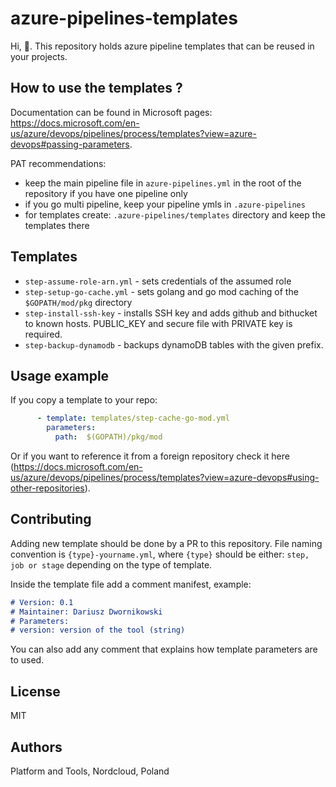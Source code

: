 # azure-pipelines-templates

Hi, 👋. This repository holds azure pipeline templates that can be reused in your projects. 

## How to use the templates ?

Documentation can be found in Microsoft pages: https://docs.microsoft.com/en-us/azure/devops/pipelines/process/templates?view=azure-devops#passing-parameters. 

PAT recommendations:
* keep the main pipeline file in `azure-pipelines.yml` in the root of the repository if you have one pipeline only
* if you go multi pipeline, keep your pipeline ymls in `.azure-pipelines` 
* for templates create: `.azure-pipelines/templates` directory and keep the templates there

## Templates

* `step-assume-role-arn.yml` - sets credentials of the assumed role
* `step-setup-go-cache.yml` - sets golang and go mod caching of the `$GOPATH/mod/pkg` directory
* `step-install-ssh-key` - installs SSH key and adds github and bithucket to known hosts. PUBLIC_KEY and secure file with PRIVATE key is required.
* `step-backup-dynamodb` - backups dynamoDB tables with the given prefix.

## Usage example

If you copy a template to your repo:

```yaml
      - template: templates/step-cache-go-mod.yml
        parameters:
          path:  $(GOPATH)/pkg/mod
```

Or if you want to reference it from a foreign repository check it here (https://docs.microsoft.com/en-us/azure/devops/pipelines/process/templates?view=azure-devops#using-other-repositories). 


## Contributing 

Adding new template should be done by a PR to this repository. File naming convention is `{type}-yourname.yml`, where `{type}` should be either: `step, job or stage` depending on the type of template. 

Inside the template file add a comment manifest, example:

```markdown
# Version: 0.1
# Maintainer: Dariusz Dwornikowski
# Parameters:
# version: version of the tool (string)
```

You can also add any comment that explains how template parameters are to used.

## License 

MIT

## Authors 

Platform and Tools, Nordcloud, Poland

